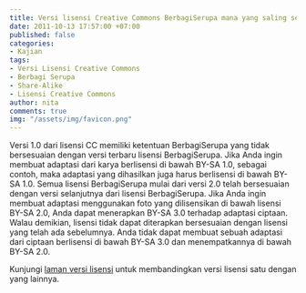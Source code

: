 ```yaml
---
title: Versi lisensi Creative Commons BerbagiSerupa mana yang saling sesuai?
date: 2011-10-13 17:57:00 +07:00
published: false
categories:
- Kajian
tags:
- Versi Lisensi Creative Commons
- Berbagi Serupa
- Share-Alike
- Lisensi Creative Commons
author: nita
comments: true
img: "/assets/img/favicon.png"
---
```


Versi 1.0 dari lisensi CC memiliki ketentuan BerbagiSerupa yang tidak bersesuaian dengan versi terbaru lisensi BerbagiSerupa. Jika Anda ingin membuat adaptasi dari karya berlisensi di bawah BY-SA 1.0, sebagai contoh, maka adaptasi yang dihasilkan juga harus berlisensi di bawah BY-SA 1.0. Semua lisensi BerbagiSerupa mulai dari versi 2.0 telah bersesuaian dengan versi selanjutnya dari lisensi BerbagiSerupa. Jika Anda ingin membuat adaptasi menggunakan foto yang dilisensikan di bawah lisensi BY-SA 2.0, Anda dapat menerapkan BY-SA 3.0 terhadap adaptasi ciptaan. Walau demikian, lisensi tidak dapat diterapkan bersesuaian dengan lisensi yang telah ada sebelumnya. Anda tidak dapat membuat sebuah adaptasi dari ciptaan berlisensi di bawah BY-SA 3.0 dan menempatkannya di bawah BY-SA 2.0.

Kunjungi [laman versi lisensi](http://wiki.creativecommons.org/License_versions) untuk membandingkan versi lisensi satu dengan yang lainnya.
